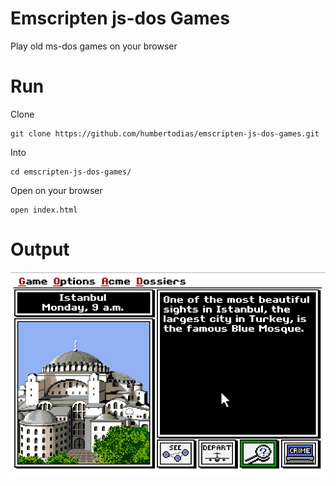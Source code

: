 # Emscripten js-dos Games

Play old ms-dos games on your browser

# Run

Clone

```
git clone https://github.com/humbertodias/emscripten-js-dos-games.git
```

Into 

```
cd emscripten-js-dos-games/
```

Open on your browser

```
open index.html
```

# Output

![Preview](carmen.png)